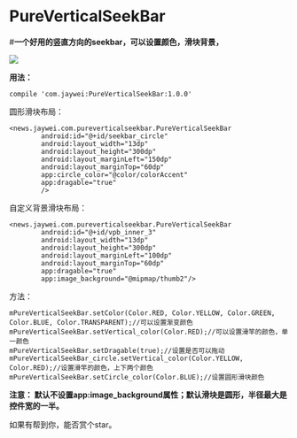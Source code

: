 # PureVerticalSeekBar

#**一个好用的竖直方向的seekbar，可以设置颜色，滑块背景，**

![](https://github.com/lexluthors/VerticalSeekbar/blob/master/app/testdemo2.gif)



**用法：**

    compile 'com.jaywei:PureVerticalSeekBar:1.0.0'



   圆形滑块布局：

    <news.jaywei.com.pureverticalseekbar.PureVerticalSeekBar
            android:id="@+id/seekbar_circle"
            android:layout_width="13dp"
            android:layout_height="300dp"
            android:layout_marginLeft="150dp"
            android:layout_marginTop="60dp"
            app:circle_color="@color/colorAccent"
            app:dragable="true"
            />

自定义背景滑块布局：

    <news.jaywei.com.pureverticalseekbar.PureVerticalSeekBar
            android:id="@+id/vpb_inner_3"
            android:layout_width="13dp"
            android:layout_height="300dp"
            android:layout_marginLeft="100dp"
            android:layout_marginTop="60dp"
            app:dragable="true"
            app:image_background="@mipmap/thumb2"/>


方法：

    mPureVerticalSeekBar.setColor(Color.RED, Color.YELLOW, Color.GREEN, Color.BLUE, Color.TRANSPARENT);//可以设置渐变颜色
    mPureVerticalSeekBar.setVertical_color(Color.RED);//可以设置滑竿的颜色，单一颜色
    mPureVerticalSeekBar.setDragable(true);//设置是否可以拖动
    mPureVerticalSeekBar_circle.setVertical_color(Color.YELLOW, Color.RED);//设置滑竿的颜色，上下两个颜色
    mPureVerticalSeekBar.setCircle_color(Color.BLUE);//设置圆形滑块颜色

**注意：
默认不设置app:image_background属性；默认滑块是圆形，半径最大是控件宽的一半。**


如果有帮到你，能否赏个star。